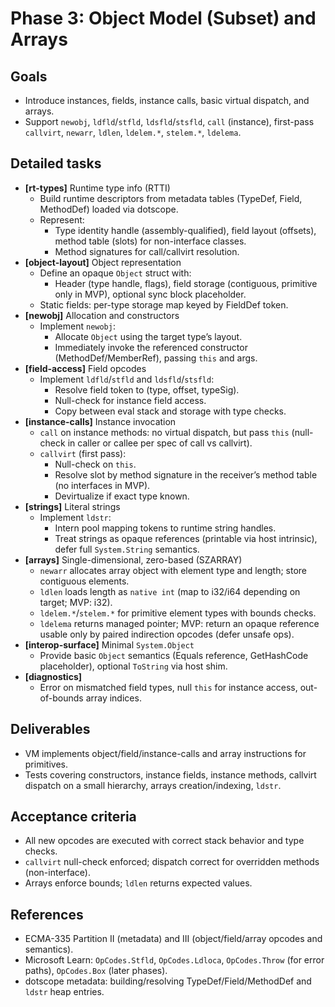# Phase 3: Object Model (Subset) and Arrays

## Goals
- Introduce instances, fields, instance calls, basic virtual dispatch, and arrays.
- Support `newobj`, `ldfld`/`stfld`, `ldsfld`/`stsfld`, `call` (instance), first-pass `callvirt`, `newarr`, `ldlen`, `ldelem.*`, `stelem.*`, `ldelema`.

## Detailed tasks
- **[rt-types]** Runtime type info (RTTI)
  - Build runtime descriptors from metadata tables (TypeDef, Field, MethodDef) loaded via dotscope.
  - Represent:
    - Type identity handle (assembly-qualified), field layout (offsets), method table (slots) for non-interface classes.
    - Method signatures for call/callvirt resolution.
- **[object-layout]** Object representation
  - Define an opaque `Object` struct with:
    - Header (type handle, flags), field storage (contiguous, primitive only in MVP), optional sync block placeholder.
  - Static fields: per-type storage map keyed by FieldDef token.
- **[newobj]** Allocation and constructors
  - Implement `newobj`:
    - Allocate `Object` using the target type’s layout.
    - Immediately invoke the referenced constructor (MethodDef/MemberRef), passing `this` and args.
- **[field-access]** Field opcodes
  - Implement `ldfld`/`stfld` and `ldsfld`/`stsfld`:
    - Resolve field token to (type, offset, typeSig).
    - Null-check for instance field access.
    - Copy between eval stack and storage with type checks.
- **[instance-calls]** Instance invocation
  - `call` on instance methods: no virtual dispatch, but pass `this` (null-check in caller or callee per spec of call vs callvirt).
  - `callvirt` (first pass):
    - Null-check on `this`.
    - Resolve slot by method signature in the receiver’s method table (no interfaces in MVP).
    - Devirtualize if exact type known.
- **[strings]** Literal strings
  - Implement `ldstr`:
    - Intern pool mapping tokens to runtime string handles.
    - Treat strings as opaque references (printable via host intrinsic), defer full `System.String` semantics.
- **[arrays]** Single-dimensional, zero-based (SZARRAY)
  - `newarr` allocates array object with element type and length; store contiguous elements.
  - `ldlen` loads length as `native int` (map to i32/i64 depending on target; MVP: i32).
  - `ldelem.*`/`stelem.*` for primitive element types with bounds checks.
  - `ldelema` returns managed pointer; MVP: return an opaque reference usable only by paired indirection opcodes (defer unsafe ops).
- **[interop-surface]** Minimal `System.Object`
  - Provide basic `Object` semantics (Equals reference, GetHashCode placeholder), optional `ToString` via host shim.
- **[diagnostics]**
  - Error on mismatched field types, null `this` for instance access, out-of-bounds array indices.

## Deliverables
- VM implements object/field/instance-calls and array instructions for primitives.
- Tests covering constructors, instance fields, instance methods, callvirt dispatch on a small hierarchy, arrays creation/indexing, `ldstr`.

## Acceptance criteria
- All new opcodes are executed with correct stack behavior and type checks.
- `callvirt` null-check enforced; dispatch correct for overridden methods (non-interface).
- Arrays enforce bounds; `ldlen` returns expected values.

## References
- ECMA-335 Partition II (metadata) and III (object/field/array opcodes and semantics).
- Microsoft Learn: `OpCodes.Stfld`, `OpCodes.Ldloca`, `OpCodes.Throw` (for error paths), `OpCodes.Box` (later phases).
- dotscope metadata: building/resolving TypeDef/Field/MethodDef and `ldstr` heap entries.
